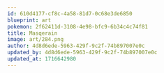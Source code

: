 ```yaml
---
id: 610d4177-cf8c-4a58-81d7-0c68e3de6850
blueprint: art
pokemon: 2f62411d-3108-4e98-bfc9-6b34c4c74f81
title: Masqerain
image: art/284.png
author: 4d8d6ede-5963-429f-9c2f-74b897007e0c
updated_by: 4d8d6ede-5963-429f-9c2f-74b897007e0c
updated_at: 1716642980
---
```

